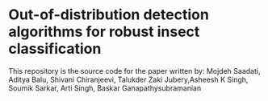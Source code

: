 # Out-of-distribution detection algorithms for robust insect classification
This repository is the source code for the paper written by:
Mojdeh Saadati, Aditya Balu, Shivani Chiranjeevi, Talukder Zaki Jubery,Asheesh K Singh, Soumik Sarkar,  Arti Singh, Baskar Ganapathysubramanian
